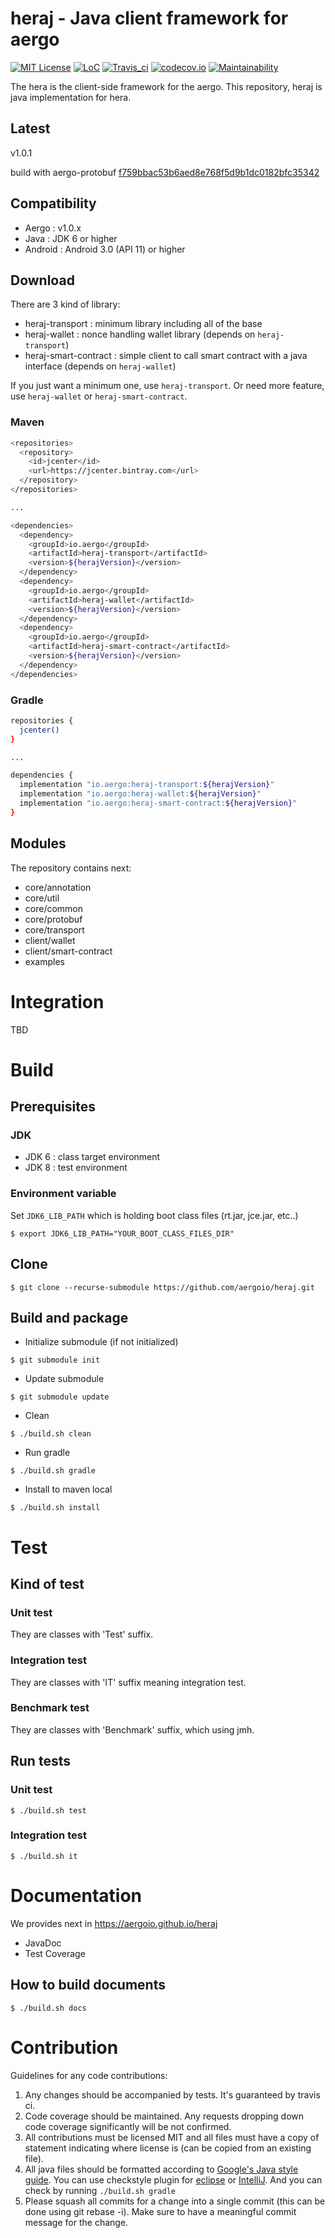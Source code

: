 # heraj - Java client framework for aergo

[![MIT License](https://img.shields.io/badge/license-MIT-blue.svg)](https://opensource.org/licenses/MIT)
[![LoC](https://tokei.rs/b1/github/aergoio/heraj)](https://github.com/aergoio/heraj)
[![Travis_ci](https://travis-ci.org/aergoio/heraj.svg?branch=develop)](https://travis-ci.org/aergoio/heraj)
[![codecov.io](http://codecov.io/github/aergoio/heraj/coverage.svg?branch=develop)](http://codecov.io/github/aergoio/heraj?branch=develop)
[![Maintainability](https://api.codeclimate.com/v1/badges/a0aa6cecd0067bddc770/maintainability)](https://codeclimate.com/github/aergoio/heraj/maintainability)

The hera is the client-side framework for the aergo.
This repository, heraj is java implementation for hera.

## Latest

v1.0.1

build with aergo-protobuf [f759bbac53b6aed8e768f5d9b1dc0182bfc35342](https://github.com/aergoio/aergo-protobuf/commits/f759bbac53b6aed8e768f5d9b1dc0182bfc35342)

## Compatibility

* Aergo : v1.0.x
* Java : JDK 6 or higher
* Android : Android 3.0 (API 11) or higher

## Download

There are 3 kind of library:

* heraj-transport : minimum library including all of the base
* heraj-wallet : nonce handling wallet library (depends on `heraj-transport`)
* heraj-smart-contract : simple client to call smart contract with a java interface (depends on `heraj-wallet`)

If you just want a minimum one, use `heraj-transport`. Or need more feature, use `heraj-wallet` or `heraj-smart-contract`.

### Maven

```sh
<repositories>
  <repository>
    <id>jcenter</id>
    <url>https://jcenter.bintray.com</url>
  </repository>
</repositories>

...

<dependencies>
  <dependency>
    <groupId>io.aergo</groupId>
    <artifactId>heraj-transport</artifactId>
    <version>${herajVersion}</version>
  </dependency>
  <dependency>
    <groupId>io.aergo</groupId>
    <artifactId>heraj-wallet</artifactId>
    <version>${herajVersion}</version>
  </dependency>
  <dependency>
    <groupId>io.aergo</groupId>
    <artifactId>heraj-smart-contract</artifactId>
    <version>${herajVersion}</version>
  </dependency>
</dependencies>
```

### Gradle

```sh
repositories {
  jcenter()
}

...

dependencies {
  implementation "io.aergo:heraj-transport:${herajVersion}"
  implementation "io.aergo:heraj-wallet:${herajVersion}"
  implementation "io.aergo:heraj-smart-contract:${herajVersion}"
}
```

## Modules

The repository contains next:

* core/annotation
* core/util
* core/common
* core/protobuf
* core/transport
* client/wallet
* client/smart-contract
* examples

# Integration

TBD

# Build

## Prerequisites

### JDK

* JDK 6 : class target environment
* JDK 8 : test environment

### Environment variable

Set `JDK6_LIB_PATH` which is holding boot class files (rt.jar, jce.jar, etc..)

```console
$ export JDK6_LIB_PATH="YOUR_BOOT_CLASS_FILES_DIR"
```

## Clone

```console
$ git clone --recurse-submodule https://github.com/aergoio/heraj.git
```

## Build and package

* Initialize submodule (if not initialized)

```console
$ git submodule init
```

* Update submodule

```console
$ git submodule update
```

* Clean

```console
$ ./build.sh clean
```

* Run gradle

```console
$ ./build.sh gradle
```

* Install to maven local

```console
$ ./build.sh install
```

# Test

## Kind of test

### Unit test

They are classes with 'Test' suffix.

### Integration test

They are classes with 'IT' suffix meaning integration test.

### Benchmark test

They are classes with 'Benchmark' suffix, which using jmh.

## Run tests

### Unit test

```console
$ ./build.sh test
```

### Integration test

```console
$ ./build.sh it
```

# Documentation

We provides next in https://aergoio.github.io/heraj

* JavaDoc
* Test Coverage

## How to build documents

```console
$ ./build.sh docs
```

# Contribution

Guidelines for any code contributions:

1. Any changes should be accompanied by tests. It's guaranteed by travis ci.
2. Code coverage should be maintained. Any requests dropping down code coverage significantly will be not confirmed.
3. All contributions must be licensed MIT and all files must have a copy of statement indicating where license is (can be copied from an existing file).
4. All java files should be formatted according to [Google's Java style guide](http://google.github.io/styleguide/javaguide.html). You can use checkstyle plugin for [eclipse](https://checkstyle.org/eclipse-cs/#!/) or [IntelliJ](https://plugins.jetbrains.com/plugin/1065-checkstyle-idea). And you can check by running `./build.sh gradle`
5. Please squash all commits for a change into a single commit (this can be done using git rebase -i). Make sure to have a meaningful commit message for the change.
